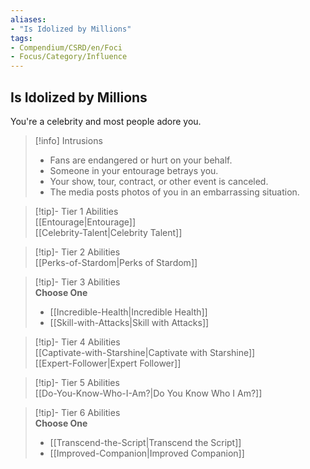 ```yaml
---
aliases:
- "Is Idolized by Millions"
tags:
- Compendium/CSRD/en/Foci
- Focus/Category/Influence
---
```


  
## Is Idolized by Millions  
You're a celebrity and most people adore you.  

>[!info] Intrusions  
>- Fans are endangered or hurt on your behalf.  
>- Someone in your entourage betrays you.  
>- Your show, tour, contract, or other event is canceled.  
>- The media posts photos of you in an embarrassing situation.  


>[!tip]- Tier 1 Abilities  
> [[Entourage|Entourage]]  
> [[Celebrity-Talent|Celebrity Talent]]  


>[!tip]- Tier 2 Abilities  
> [[Perks-of-Stardom|Perks of Stardom]]  


>[!tip]- Tier 3 Abilities  
> **Choose One**  
>- [[Incredible-Health|Incredible Health]]  
>- [[Skill-with-Attacks|Skill with Attacks]]  


>[!tip]- Tier 4 Abilities  
> [[Captivate-with-Starshine|Captivate with Starshine]]  
> [[Expert-Follower|Expert Follower]]  


>[!tip]- Tier 5 Abilities  
> [[Do-You-Know-Who-I-Am?|Do You Know Who I Am?]]  


>[!tip]- Tier 6 Abilities  
> **Choose One**  
>- [[Transcend-the-Script|Transcend the Script]]  
>- [[Improved-Companion|Improved Companion]]